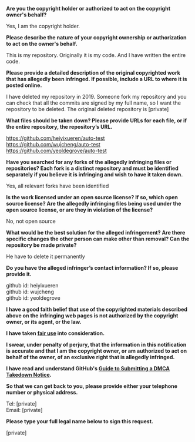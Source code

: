 **Are you the copyright holder or authorized to act on the copyright owner's behalf?**

Yes, I am the copyright holder.

**Please describe the nature of your copyright ownership or authorization to act on the owner's behalf.**

This is my repository. Originally it is my code. And I have written the entire code.

**Please provide a detailed description of the original copyrighted work that has allegedly been infringed. If possible, include a URL to where it is posted online.**

I have deleted my repository in 2019. Someone fork my repository and you can check that all the commits are signed by my full name, so I want the repository to be deleted. The original deleted repository is [private]

**What files should be taken down? Please provide URLs for each file, or if the entire repository, the repository’s URL.**

https://github.com/heiyixueren/auto-test  
https://github.com/wujcheng/auto-test  
https://github.com/yeoldegrove/auto-test

**Have you searched for any forks of the allegedly infringing files or repositories? Each fork is a distinct repository and must be identified separately if you believe it is infringing and wish to have it taken down.**

Yes, all relevant forks have been identified

**Is the work licensed under an open source license? If so, which open source license? Are the allegedly infringing files being used under the open source license, or are they in violation of the license?**

No, not open source

**What would be the best solution for the alleged infringement? Are there specific changes the other person can make other than removal? Can the repository be made private?**

He have to delete it permanently

**Do you have the alleged infringer’s contact information? If so, please provide it.**

github id: heiyixueren  
github id: wujcheng  
github id: yeoldegrove

**I have a good faith belief that use of the copyrighted materials described above on the infringing web pages is not authorized by the copyright owner, or its agent, or the law.**

**I have taken <a href="https://www.lumendatabase.org/topics/22">fair use</a> into consideration.**

**I swear, under penalty of perjury, that the information in this notification is accurate and that I am the copyright owner, or am authorized to act on behalf of the owner, of an exclusive right that is allegedly infringed.**

**I have read and understand GitHub's <a href="https://help.github.com/articles/guide-to-submitting-a-dmca-takedown-notice/">Guide to Submitting a DMCA Takedown Notice</a>.**

**So that we can get back to you, please provide either your telephone number or physical address.**

Tel: [private]  
Email: [private]

**Please type your full legal name below to sign this request.**

[private]
